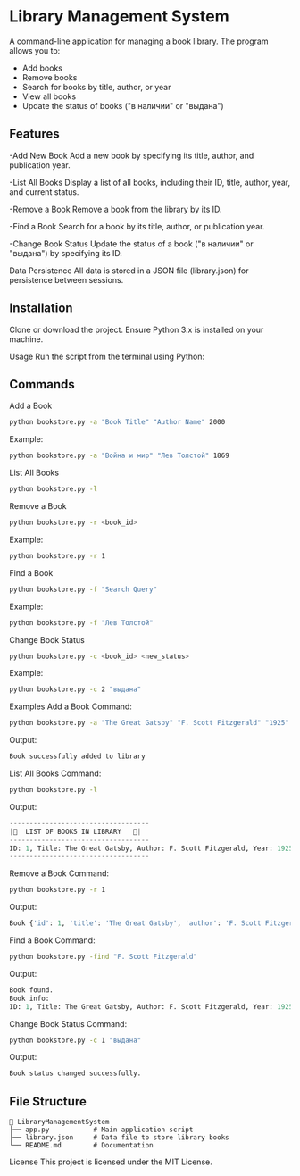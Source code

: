 # Library Management System
A command-line application for managing a book library. The program allows you to:
* Add books
* Remove books
* Search for books by title, author, or year
* View all books
* Update the status of books ("в наличии" or "выдана")
## Features
-Add New Book
  Add a new book by specifying its title, author, and publication year.

-List All Books
  Display a list of all books, including their ID, title, author, year, and current status.

-Remove a Book
  Remove a book from the library by its ID.

-Find a Book
  Search for a book by its title, author, or publication year.

-Change Book Status
  Update the status of a book ("в наличии" or "выдана") by specifying its ID.

Data Persistence
All data is stored in a JSON file (library.json) for persistence between sessions.

## Installation
Clone or download the project.
Ensure Python 3.x is installed on your machine.

Usage
Run the script from the terminal using Python:

## Commands
Add a Book

```bash
python bookstore.py -a "Book Title" "Author Name" 2000
```
Example:

```bash
python bookstore.py -a "Война и мир" "Лев Толстой" 1869
```
List All Books

```bash
python bookstore.py -l
```
Remove a Book
```bash
python bookstore.py -r <book_id>
```
Example:

```bash
python bookstore.py -r 1
```
Find a Book
```bash
python bookstore.py -f "Search Query"
```
Example:
```bash
python bookstore.py -f "Лев Толстой"
```
Change Book Status
```bash
python bookstore.py -c <book_id> <new_status>
```
Example:
```bash
python bookstore.py -c 2 "выдана"
```
Examples
Add a Book
Command:
```bash
python bookstore.py -a "The Great Gatsby" "F. Scott Fitzgerald" "1925"
```
Output:

```python
Book successfully added to library
```
List All Books
Command:

```bash
python bookstore.py -l
```
Output:
```python
-----------------------------------
|📖  LIST OF BOOKS IN LIBRARY   📖|
-----------------------------------
ID: 1, Title: The Great Gatsby, Author: F. Scott Fitzgerald, Year: 1925, Status: в наличии
-----------------------------------
```
Remove a Book
Command:

```bash
python bookstore.py -r 1
```
Output:

```python
Book {'id': 1, 'title': 'The Great Gatsby', 'author': 'F. Scott Fitzgerald', 'year': 1925, 'status': 'в наличии'} removed successfully.
```
Find a Book
Command:

```bash
python bookstore.py -find "F. Scott Fitzgerald"
```
Output:
```python
Book found.
Book info: 
ID: 1, Title: The Great Gatsby, Author: F. Scott Fitzgerald, Year: 1925, Status: в наличии
```
Change Book Status
Command:

```bash
python bookstore.py -c 1 "выдана"
```
Output:

```python
Book status changed successfully.
```
## File Structure
```plaintext
📂 LibraryManagementSystem
├── app.py           # Main application script
├── library.json     # Data file to store library books
└── README.md        # Documentation
```

License
This project is licensed under the MIT License.
